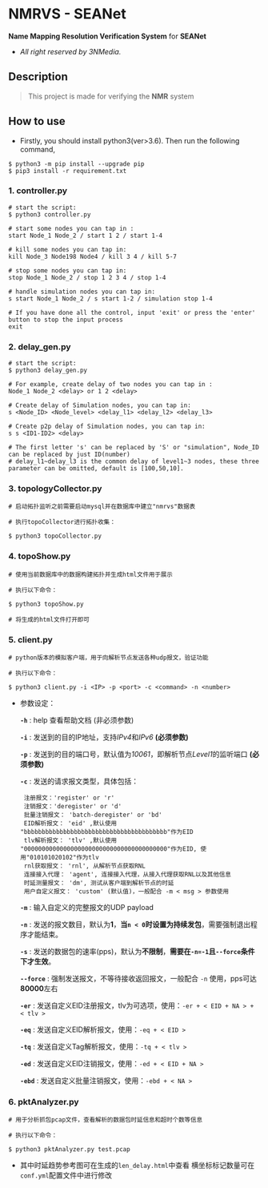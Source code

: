 # NMRVS - SEANet

**Name Mapping Resolution Verification System** for **SEANet**

- *All right reserved by 3NMedia.*

## Description

> This project is made for verifying the **NMR** system

## How to use

- Firstly, you should install python3(ver>3.6). Then run the following command,
```shell
$ python3 -m pip install --upgrade pip
$ pip3 install -r requirement.txt
```

### 1. controller.py

```shell
# start the script:
$ python3 controller.py

# start some nodes you can tap in : 
start Node_1 Node_2 / start 1 2 / start 1-4

# kill some nodes you can tap in: 
kill Node_3 Node198 Node4 / kill 3 4 / kill 5-7

# stop some nodes you can tap in: 
stop Node_1 Node_2 / stop 1 2 3 4 / stop 1-4

# handle simulation nodes you can tap in:
s start Node_1 Node_2 / s start 1-2 / simulation stop 1-4

# If you have done all the control, input 'exit' or press the 'enter' button to stop the input process
exit
```

### 2. delay_gen.py

```shell
# start the script:
$ python3 delay_gen.py

# For example, create delay of two nodes you can tap in : 
Node_1 Node_2 <delay> or 1 2 <delay>

# Create delay of Simulation nodes, you can tap in:
s <Node_ID> <Node_level> <delay_l1> <delay_l2> <delay_l3>

# Create p2p delay of Simulation nodes, you can tap in:
s s <ID1-ID2> <delay>

# The first letter 's' can be replaced by 'S' or "simulation", Node_ID can be replaced by just ID(number)
# delay_l1~delay_l3 is the common delay of level1~3 nodes, these three parameter can be omitted, default is [100,50,10].
```

### 3. topologyCollector.py

```shell
# 启动拓扑监听之前需要启动mysql并在数据库中建立"nmrvs"数据表

# 执行topoCollector进行拓扑收集：

$ python3 topoCollector.py
```

### 4. topoShow.py

```shell
# 使用当前数据库中的数据构建拓扑并生成html文件用于展示

# 执行以下命令：

$ python3 topoShow.py

# 将生成的html文件打开即可
```

### 5. client.py

```shell
# python版本的模拟客户端，用于向解析节点发送各种udp报文，验证功能

# 执行以下命令：

$ python3 client.py -i <IP> -p <port> -c <command> -n <number>
``` 
- 参数设定：
  
    **`-h`** : help 查看帮助文档 (非必须参数) 
  
     **`-i`** : 发送到的目的IP地址，支持*IPv4*和*IPv6* **(必须参数)**
  
    **`-p`** : 发送到的目的端口号，默认值为*10061*，即解析节点*Level1*的监听端口 **(必须参数)** 
     
    **`-c`** : 发送的请求报文类型，具体包括：
  
       注册报文：'register' or 'r'
       注销报文：'deregister' or 'd' 
       批量注销报文： 'batch-deregister' or 'bd' 
       EID解析报文： 'eid' ,默认使用 "bbbbbbbbbbbbbbbbbbbbbbbbbbbbbbbbbbbbbbbb"作为EID 
       tlv解析报文： 'tlv' ,默认使用 "0000000000000000000000000000000000000000"作为EID, 使用"010101020102"作为tlv 
       rnl获取报文： 'rnl', 从解析节点获取RNL
       连接接入代理： 'agent', 连接接入代理，从接入代理获取RNL以及其他信息
       时延测量报文： 'dm', 测试从客户端到解析节点的时延
       用户自定义报文： 'custom' (默认值)，一般配合 -m < msg > 参数使用 
  
    **`-m`** : 输入自定义的完整报文的UDP payload 
  
    **`-n`** : 发送的报文数目，默认为**1**，**当`n < 0`时设置为持续发包**，需要强制退出程序才能结束。

    **`-s`** : 发送的数据包的速率(pps)，默认为**不限制**，**需要在`-n=-1`且`--force`条件下才生效**。
  
    **`--force`** : 强制发送报文，不等待接收返回报文，一般配合 `-n` 使用，pps可达**80000**左右 
  
    **`-er`** : 发送自定义EID注册报文，tlv为可选项，使用：`-er + < EID + NA > + < tlv >` 
  
    **`-eq`** : 发送自定义EID解析报文，使用：`-eq + < EID > `
  
    **`-tq`** : 发送自定义Tag解析报文，使用：`-tq + < tlv > `
  
    **`-ed`** : 发送自定义EID注销报文，使用：`-ed + < EID + NA > `
  
    **`-ebd`** : 发送自定义批量注销报文，使用：`-ebd + < NA > `
  

### 6. pktAnalyzer.py
```shell
# 用于分析抓包pcap文件，查看解析的数据包时延信息和超时个数等信息

# 执行以下命令：

$ python3 pktAnalyzer.py test.pcap
``` 
- 其中时延趋势参考图可在生成的`len_delay.html`中查看
横坐标标记数量可在`conf.yml`配置文件中进行修改
